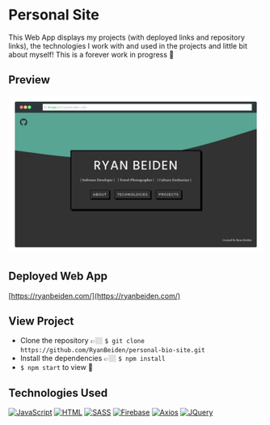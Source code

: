 # Personal Site
This Web App displays my projects (with deployed links and repository links), the technologies I work with and used in the projects and little bit about myself! This is a forever work in progress 🚀

## Preview

![Image of Web App](./gifs/desktop-demo-screenshot.png)

## Deployed Web App

[https://ryanbeiden.com/](https://ryanbeiden.com/)

## View Project
- Clone the repository 👉🏼 `$ git clone https://github.com/RyanBeiden/personal-bio-site.git`
- Install the dependencies 👉🏼 `$ npm install`
- `$ npm start` to view 👀

## Technologies Used
[![JavaScript](https://img.shields.io/badge/-JavaScript-2c9fcc?style=flat-square)](#) [![HTML](https://img.shields.io/badge/-HTML-2c9fcc?style=flat-square)](#) [![SASS](https://img.shields.io/badge/-SASS-2c9fcc?style=flat-square)](#) [![Firebase](https://img.shields.io/badge/-Firebase-2c9fcc?style=flat-square)](#) [![Axios](https://img.shields.io/badge/-Axios-2c9fcc?style=flat-square)](#) [![JQuery](https://img.shields.io/badge/-JQuery-2c9fcc?style=flat-square)](#)
